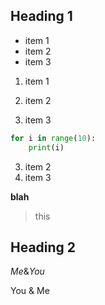 ## Heading 1
- item 1
- item 2
- item 3

1. item 1

3. item 2
4. item 3

```python
for i in range(10):
    print(i)
```
3. item 2
4. item 3

**blah**

> this

## Heading 2

$Me \& You$

You & Me
